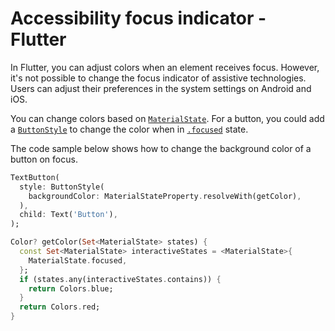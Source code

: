 # Accessibility focus indicator - Flutter

In Flutter, you can adjust colors when an element receives focus. However, it's not possible to change the focus indicator of assistive technologies. Users can adjust their preferences in the system settings on Android and iOS.

You can change colors based on [`MaterialState`](https://api.flutter.dev/flutter/material/MaterialState.html). For a button, you could add a [`ButtonStyle`](https://api.flutter.dev/flutter/material/ButtonStyle-class.html) to change the color when in [`.focused`](https://api.flutter.dev/flutter/material/MaterialState.html#focused) state.

The code sample below shows how to change the background color of a button on focus.

```dart
TextButton(
  style: ButtonStyle(
    backgroundColor: MaterialStateProperty.resolveWith(getColor),
  ),
  child: Text('Button'),
);

Color? getColor(Set<MaterialState> states) {
  const Set<MaterialState> interactiveStates = <MaterialState>{
    MaterialState.focused,
  };
  if (states.any(interactiveStates.contains)) {
    return Colors.blue;
  }
  return Colors.red;
}
```
